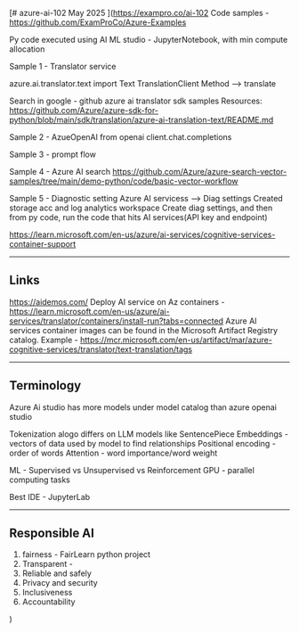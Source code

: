 [# azure-ai-102
May 2025
](https://exampro.co/ai-102
Code samples - https://github.com/ExamProCo/Azure-Examples

Py code executed using AI ML studio - JupyterNotebook, with min compute allocation

Sample 1 - Translator service

azure.ai.translator.text import Text TranslationClient Method --> translate

Search in google - github azure ai translator sdk samples Resources: https://github.com/Azure/azure-sdk-for-python/blob/main/sdk/translation/azure-ai-translation-text/README.md

Sample 2 - AzueOpenAI
from openai
client.chat.completions

Sample 3 - prompt flow

Sample 4 -
Azure AI search
https://github.com/Azure/azure-search-vector-samples/tree/main/demo-python/code/basic-vector-workflow

Sample 5 - Diagnostic setting
Azure AI servicess --> Diag settings
Created storage acc and log analytics workspace
Create diag settings, and then from py code, run the code that hits AI services(API key and endpoint)

https://learn.microsoft.com/en-us/azure/ai-services/cognitive-services-container-support


----------
Links
----------
https://aidemos.com/
Deploy AI service on Az containers - https://learn.microsoft.com/en-us/azure/ai-services/translator/containers/install-run?tabs=connected
Azure AI services container images can be found in the Microsoft Artifact Registry catalog.
Example - https://mcr.microsoft.com/en-us/artifact/mar/azure-cognitive-services/translator/text-translation/tags

----------
Terminology
----------
Azure Ai studio has more models under model catalog than azure openai studio

Tokenization alogo differs on LLM models like SentencePiece
Embeddings - vectors of data used by model to find relationships
Positional encoding - order of words
Attention - word importance/word weight

ML - Supervised vs Unsupervised vs Reinforcement
GPU - parallel computing tasks

Best IDE - JupyterLab

---------------
Responsible AI
---------------
1. fairness - FairLearn python project
2. Transparent - 
3. Reliable and safely
4. Privacy and security
5. Inclusiveness
6. Accountability

)
